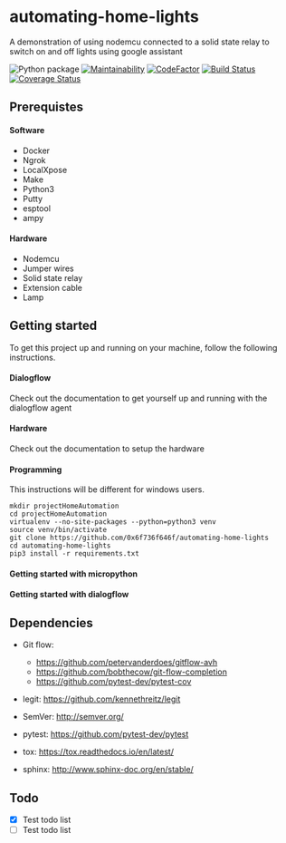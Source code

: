 # automating-home-lights
A demonstration of using nodemcu connected to a solid state relay to switch on and off lights using google assistant

![Python package](https://github.com/0x6f736f646f/automating-home-lights/workflows/Python%20package/badge.svg?branch=master)
[![Maintainability](https://api.codeclimate.com/v1/badges/354b85bbab1b5c60ee52/maintainability)](https://codeclimate.com/github/0x6f736f646f/backend-blog-application/maintainability)
[![CodeFactor](https://www.codefactor.io/repository/github/0x6f736f646f/automating-home-lights/badge)](https://www.codefactor.io/repository/github/0x6f736f646f/automating-home-lights)
[![Build Status](https://travis-ci.com/0x6f736f646f/automating-home-lights.svg?branch=master)](https://travis-ci.com/0x6f736f646f/automating-home-lights)
[![Coverage Status](https://coveralls.io/repos/github/0x6f736f646f/automating-home-lights/badge.svg?branch=master)](https://coveralls.io/github/0x6f736f646f/automating-home-lights?branch=master)

## Prerequistes

#### Software
* Docker
* Ngrok
* LocalXpose
* Make
* Python3
* Putty
* esptool
* ampy

#### Hardware
* Nodemcu
* Jumper wires
* Solid state relay
* Extension cable
* Lamp

## Getting started
To get this project up and running on your machine, follow the following instructions.

#### Dialogflow
Check out the documentation to get yourself up and running with the dialogflow agent

#### Hardware
Check out the documentation to setup the hardware

#### Programming
This instructions will be different for windows users.

```shell
mkdir projectHomeAutomation
cd projectHomeAutomation
virtualenv --no-site-packages --python=python3 venv
source venv/bin/activate
git clone https://github.com/0x6f736f646f/automating-home-lights
cd automating-home-lights
pip3 install -r requirements.txt
```

#### Getting started with micropython


#### Getting started with dialogflow






































## Dependencies

- Git flow:

    - https://github.com/petervanderdoes/gitflow-avh
    - https://github.com/bobthecow/git-flow-completion
    - https://github.com/pytest-dev/pytest-cov

- legit: https://github.com/kennethreitz/legit
- SemVer: http://semver.org/
- pytest: https://github.com/pytest-dev/pytest
- tox: https://tox.readthedocs.io/en/latest/
- sphinx: http://www.sphinx-doc.org/en/stable/

Todo
----

- [x] Test todo list
- [ ] Test todo list
